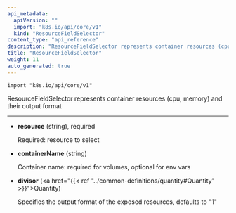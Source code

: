 ```yaml
---
api_metadata:
  apiVersion: ""
  import: "k8s.io/api/core/v1"
  kind: "ResourceFieldSelector"
content_type: "api_reference"
description: "ResourceFieldSelector represents container resources (cpu, memory) and their output format."
title: "ResourceFieldSelector"
weight: 11
auto_generated: true
---
```


<!--
The file is auto-generated from the Go source code of the component using a generic
[generator](https://github.com/kubernetes-sigs/reference-docs/). To learn how
to generate the reference documentation, please read
[Contributing to the reference documentation](/docs/contribute/generate-ref-docs/).
To update the reference content, please follow the
[Contributing upstream](/docs/contribute/generate-ref-docs/contribute-upstream/)
guide. You can file document formatting bugs against the
[reference-docs](https://github.com/kubernetes-sigs/reference-docs/) project.
-->

`import "k8s.io/api/core/v1"`

ResourceFieldSelector represents container resources (cpu, memory) and their output format

<hr>

- **resource** (string), required

  Required: resource to select

- **containerName** (string)

  Container name: required for volumes, optional for env vars

- **divisor** (<a href="{{< ref "../common-definitions/quantity#Quantity" >}}">Quantity</a>)

  Specifies the output format of the exposed resources, defaults to "1"
